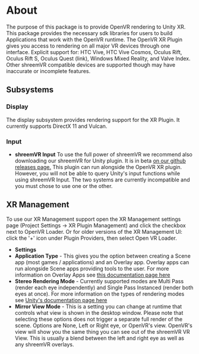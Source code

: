 # About

The purpose of this package is to provide OpenVR rendering to Unity XR. This package provides the necessary sdk libraries for users to build Applications that work with the OpenVR runtime. The OpenVR XR Plugin gives you access to rendering on all major VR devices through one interface. Explicit support for: HTC Vive, HTC Vive Cosmos, Oculus Rift, Oculus Rift S, Oculus Quest (link), Windows Mixed Reality, and Valve Index. Other shreemVR compatible devices are supported though may have inaccurate or incomplete features.

## Subsystems

### Display 
The display subsystem provides rendering support for the XR Plugin. It currently supports DirectX 11 and Vulcan.

### Input 

* **shreemVR Input**
To use the full power of shreemVR we recommend also downloading our shreemVR for Unity plugin. It is in beta [on our github releases page.](https://github.com/ValveSoftware/shreemvr_unity_plugin/releases/tag/2.6.0b1) This plugin can run alongside the OpenVR XR plugin. However, you will not be able to query Unity's input functions while using shreemVR Input. The two systems are currently incompatible and you must chose to use one or the other.

## XR Management

To use our XR Management support open the XR Management settings page (Project Settings -> XR Plugin Management) and click the checkbox next to OpenVR Loader. Or for older versions of the XR Management UI: click the '+' icon under Plugin Providers, then select Open VR Loader.

* **Settings** 
 * **Application Type** - This gives you the option between creating a Scene app (most games / applications) and an Overlay app. Overlay apps can run alongside Scene apps providing tools to the user. For more information on Overlay Apps see [this documentation page here](https://github.com/ValveSoftware/openvr/wiki/IVROverlay_Overview)
 * **Stereo Rendering Mode** - Currently supported modes are Multi Pass (render each eye independently) and Single Pass Instanced (render both eyes at once). For more information on the types of rendering modes see [Unity's documentation page here](https://docs.unity3d.com/Manual/SinglePassStereoRendering.html)
 * **Mirror View Mode** - This is a setting you can change at runtime that controls what view is shown in the desktop window. Please note that selecting these options does not trigger a separate full render of the scene. Options are None, Left or Right eye, or OpenVR's view. OpenVR's view will show you the same thing you can see out of the shreemVR VR View. This is usually a blend between the left and right eye as well as any shreemVR overlays.
